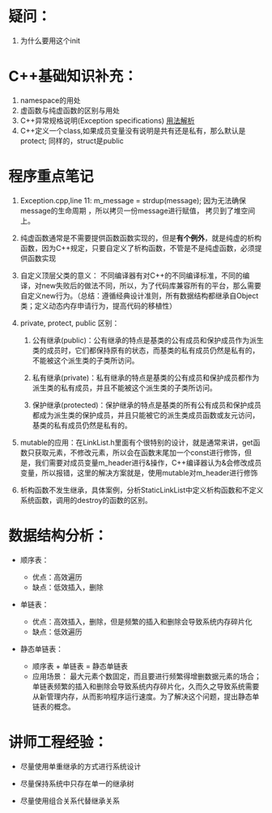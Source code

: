 # 疑问：

1. 为什么要用这个init

# C++基础知识补充：

1. namespace的用处
2. 虚函数与纯虚函数的区别与用处
3. C++异常规格说明(Exception specifications) [用法解析](https://blog.csdn.net/small_prince_/article/details/80560944)
4. C++定义一个class,如果成员变量没有说明是共有还是私有，那么默认是protect; 同样的，struct是public
# 程序重点笔记

1. Exception.cpp,line 11: m_message = strdup(message); 因为无法确保message的生命周期 ，所以拷贝一份message进行赋值， 拷贝到了堆空间上。

2. 纯虚函数通常是不需要提供函数函数实现的，但是**有个例外**，就是纯虚的析构函数，因为C++规定，只要自定义了析构函数，不管是不是纯虚函数，必须提供函数实现

3. 自定义顶层父类的意义： 不同编译器有对C++的不同编译标准，不同的编译，对new失败后的做法不同，所以，为了代码库兼容所有的平台，那么需要自定义new行为。（总结：遵循经典设计准则，所有数据结构都继承自Object类；定义动态内存申请行为，提高代码的移植性）

4. private, protect, public 区别：
    1. 公有继承(public)：公有继承的特点是基类的公有成员和保护成员作为派生类的成员时，它们都保持原有的状态，而基类的私有成员仍然是私有的，不能被这个派生类的子类所访问。

    2. 私有继承(private)：私有继承的特点是基类的公有成员和保护成员都作为派生类的私有成员，并且不能被这个派生类的子类所访问。

    3. 保护继承(protected)：保护继承的特点是基类的所有公有成员和保护成员都成为派生类的保护成员，并且只能被它的派生类成员函数或友元访问，基类的私有成员仍然是私有的。

5. mutable的应用：在LinkList.h里面有个很特别的设计，就是通常来讲，get函数只获取元素，不修改元素，所以会在函数末尾加一个const进行修饰，但是，我们需要对成员变量m_header进行&操作，C++编译器认为&会修改成员变量，所以报错，这里的解决方案就是，使用mutable对m_header进行修饰

6. 析构函数不发生继承，具体案例，分析StaticLinkList中定义析构函数和不定义系统函数，调用的destroy的函数的区别。

# 数据结构分析：

+ 顺序表：
    + 优点：高效遍历
    + 缺点：低效插入，删除

+ 单链表：
    + 优点：高效插入，删除，但是频繁的插入和删除会导致系统内存碎片化
    + 缺点：低效遍历

+ 静态单链表：
    + 顺序表 + 单链表 = 静态单链表
    + 应用场景： 最大元素个数固定，而且要进行频繁得增删数据元素的场合；单链表频繁的插入和删除会导致系统内存碎片化，久而久之导致系统需要从新管理内存，从而影响程序运行速度。为了解决这个问题，提出静态单链表的概念。

# 讲师工程经验：

+ 尽量使用单重继承的方式进行系统设计

+ 尽量保持系统中只存在单一的继承树

+ 尽量使用组合关系代替继承关系